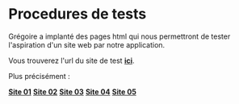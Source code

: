 # Procedures de tests #

Grégoire a implanté des pages html qui nous permettront de tester l'aspiration d'un site web par notre application.

Vous trouverez l'url du site de test **[ici](http://www.renaudmathieu.fr/lmb2/)**.

Plus précisément :

**[Site 01](http://www.renaudmathieu.fr/lmb2/Site01/)**
**[Site 02](http://www.renaudmathieu.fr/lmb2/Site02/)**
**[Site 03](http://www.renaudmathieu.fr/lmb2/Site03/)**
**[Site 04](http://www.renaudmathieu.fr/lmb2/Site01/)**
**[Site 05](http://www.renaudmathieu.fr/lmb2/Site01/)**